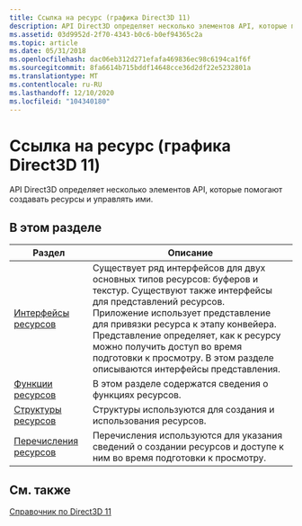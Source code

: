 ```yaml
---
title: Ссылка на ресурс (графика Direct3D 11)
description: API Direct3D определяет несколько элементов API, которые помогают создавать ресурсы и управлять ими.
ms.assetid: 03d9952d-2f70-4343-b0c6-b0ef94365c2a
ms.topic: article
ms.date: 05/31/2018
ms.openlocfilehash: dac06eb312d271efafa469836ec98c6194ca1f6f
ms.sourcegitcommit: 8fa6614b715bddf14648cce36d2df22e5232801a
ms.translationtype: MT
ms.contentlocale: ru-RU
ms.lasthandoff: 12/10/2020
ms.locfileid: "104340180"
---
```

# <a name="resource-reference-direct3d-11-graphics"></a>Ссылка на ресурс (графика Direct3D 11)

API Direct3D определяет несколько элементов API, которые помогают создавать ресурсы и управлять ими.


## <a name="in-this-section"></a>В этом разделе



| Раздел                                                                              | Описание                                                                                                                                                                                                                                                                                                                                               |
|------------------------------------------------------------------------------------|-----------------------------------------------------------------------------------------------------------------------------------------------------------------------------------------------------------------------------------------------------------------------------------------------------------------------------------------------------------|
| [Интерфейсы ресурсов](d3d11-graphics-reference-resource-interfaces.md)<br/> | Существует ряд интерфейсов для двух основных типов ресурсов: буферов и текстур. Существуют также интерфейсы для представлений ресурсов. <br/> Приложение использует представление для привязки ресурса к этапу конвейера. Представление определяет, как к ресурсу можно получить доступ во время подготовки к просмотру. В этом разделе описываются интерфейсы представления. <br/> |
| [Функции ресурсов](d3d11-graphics-reference-resource-functions.md)<br/>   | В этом разделе содержатся сведения о функциях ресурсов.<br/>                                                                                                                                                                                                                                                                                |
| [Структуры ресурсов](d3d11-graphics-reference-resource-structures.md)<br/> | Структуры используются для создания и использования ресурсов.<br/>                                                                                                                                                                                                                                                                                               |
| [Перечисления ресурсов](d3d11-graphics-reference-resource-enums.md)<br/>    | Перечисления используются для указания сведений о создании ресурсов и доступе к ним во время подготовки к просмотру.<br/>                                                                                                                                                                                                                                    |



 

## <a name="related-topics"></a>См. также

<dl> <dt>

[Справочник по Direct3D 11](d3d11-graphics-reference.md)
</dt> </dl>

 

 





